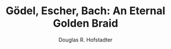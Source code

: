 ---
author: Douglas R. Hofstadter
title: 'Gödel, Escher, Bach: An Eternal Golden Braid'
layout: book
link: false
---